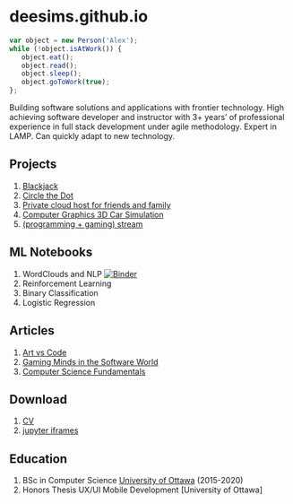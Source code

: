 # deesims.github.io

```javascript
var object = new Person('Alex');
while (!object.isAtWork()) {
   object.eat();
   object.read();
   object.sleep();
   object.goToWork(true);
};
```

Building software solutions and applications with frontier technology. High achieving software developer and instructor with 3+ years’ of professional experience in full stack development under agile methodology. Expert in LAMP. Can quickly adapt to new technology.

## Projects

1. [Blackjack](https://github.com/deesims/blackjack-in-python)
2. [Circle the Dot](https://github.com/deesims/circle_dot)
4. [Private cloud host for friends and family](https://hlovyak.com)
5. [Computer Graphics 3D Car Simulation]()
6. [(programming + gaming) stream](https://twitch.com/devquake)

## ML Notebooks

1. WordClouds and NLP [![Binder](https://mybinder.org/badge_logo.svg)](https://mybinder.org/v2/gist/deesims/5c4a1e5b2cbbb2fc60ce1c94fdb0917e/HEAD?filepath=nlp.ipynb)
2. Reinforcement Learning
3. Binary Classification
4. Logistic Regression 

## Articles 

1. [Art vs Code](https://deesims.github.io/blog/2020/08/20/howtocode.html)
2. [Gaming Minds in the Software World](https://deesims.github.io/blog/2020/11/15/video-games.html)
3. [Computer Science Fundamentals](https://deesims.github.io/blog/2020/11/14/computer-science.html)

## Download

1. [CV](https://drive.google.com/file/d/1j5R2gzEpswfFiFpGDJkoMms_2eH8cD2n/view?usp=sharing)
2. [jupyter iframes](https://deesims.github.io/iframes/nlp.html)

## Education

1. BSc in Computer Science [University of Ottawa](https://www.uottawa.ca/en) (2015-2020)
2. Honors Thesis UX/UI Mobile Development [University of Ottawa]
